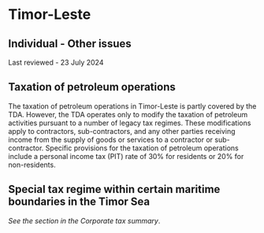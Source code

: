 # Timor-Leste
## Individual - Other issues
Last reviewed - 23 July 2024
## Taxation of petroleum operations
The taxation of petroleum operations in Timor-Leste is partly covered by the TDA. However, the TDA operates only to modify the taxation of petroleum activities pursuant to a number of legacy tax regimes. These modifications apply to contractors, sub-contractors, and any other parties receiving income from the supply of goods or services to a contractor or sub-contractor.
Specific provisions for the taxation of petroleum operations include a personal income tax (PIT) rate of 30% for residents or 20% for non-residents.
## Special tax regime within certain maritime boundaries in the Timor Sea
_See the section in the Corporate tax summary_.
